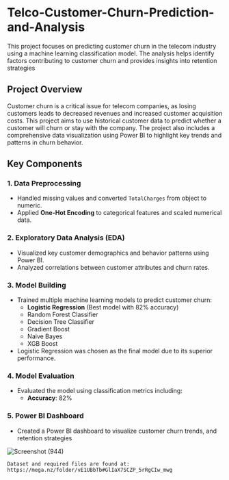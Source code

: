 # Telco-Customer-Churn-Prediction-and-Analysis
This project focuses on predicting customer churn in the telecom industry using a machine learning classification model. The analysis helps identify factors contributing to customer churn and provides insights into retention strategies

## Project Overview

Customer churn is a critical issue for telecom companies, as losing customers leads to decreased revenues and increased customer acquisition costs. This project aims to use historical customer data to predict whether a customer will churn or stay with the company. The project also includes a comprehensive data visualization using Power BI to highlight key trends and patterns in churn behavior.

## Key Components

### 1. **Data Preprocessing**
   - Handled missing values and converted `TotalCharges` from object to numeric.
   - Applied **One-Hot Encoding** to categorical features and scaled numerical data.

### 2. **Exploratory Data Analysis (EDA)**
   - Visualized key customer demographics and behavior patterns using Power BI.
   - Analyzed correlations between customer attributes and churn rates.

### 3. **Model Building**
   - Trained multiple machine learning models to predict customer churn:
     - **Logistic Regression** (Best model with 82% accuracy)
     - Random Forest Classifier
     - Decision Tree Classifier
     - Gradient Boost
     - Naive Bayes
     - XGB Boost
   - Logistic Regression was chosen as the final model due to its superior performance.

### 4. **Model Evaluation**
   - Evaluated the model using classification metrics including:
     - **Accuracy**: 82%

### 5. **Power BI Dashboard**
   - Created a Power BI dashboard to visualize customer churn trends, and retention strategies

![Screenshot (944)](https://github.com/user-attachments/assets/37a66ef9-9053-4dfe-bf1b-62d7341c05dc)


` Dataset and required files are found at: https://mega.nz/folder/vE1UBbTb#GlIaX7SCZP_5rRgCIw_mwg ` 
